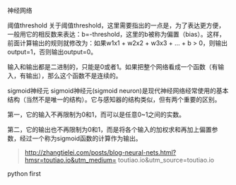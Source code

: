 神经网络

阈值threshold
关于阈值threshold，这里需要指出的一点是，为了表达更方便，一般用它的相反数来表达：b=-threshold，这里的b被称为偏置（bias）。这样，前面计算输出的规则就修改为：如果w1x1 + w2x2 + w3x3 + … + b > 0，则输出output=1，否则输出output=0。

输入和输出都是二进制的，只能是0或者1。如果把整个网络看成一个函数（有输入，有输出），那么这个函数不是连续的。

sigmoid神经元
sigmoid神经元(sigmoid neuron)是现代神经网络经常使用的基本结构（当然不是唯一的结构）。它与感知器的结构类似，但有两个重要的区别。

第一，它的输入不再限制为0和1，而可以是任意0~1之间的实数。

第二，它的输出也不再限制为0和1，而是将各个输入的加权求和再加上偏置参数，经过一个称为sigmoid函数的计算作为输出。

>http://zhangtielei.com/posts/blog-neural-nets.html?hmsr=toutiao.io&utm_medium= toutiao.io&utm_source=toutiao.io


python first

